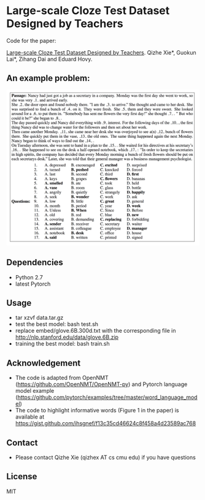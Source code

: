 # Large-scale Cloze Test Dataset Designed by Teachers

Code for the paper:

[Large-scale Cloze Test Dataset Designed by Teachers](https://arxiv.org/pdf/1711.03225.pdf). Qizhe Xie*, Guokun Lai*, Zihang Dai and Eduard Hovy.

## An example problem:
![Sample](obj/img/sample.png)

## Dependencies
* Python 2.7
* latest Pytorch

## Usage
* tar xzvf data.tar.gz
* test the best model: bash test.sh
* replace embed/glove.6B.300d.txt with the corresponding file in http://nlp.stanford.edu/data/glove.6B.zip
* training the best model: bash train.sh

## Acknowledgement
* The code is adapted from OpenNMT (https://github.com/OpenNMT/OpenNMT-py) and Pytorch language model example (https://github.com/pytorch/examples/tree/master/word_language_model)
* The code to highlight informative words (Figure 1 in the paper) is available at https://gist.github.com/ihsgnef/f13c35cd46624c8f458a4d23589ac768

## Contact
* Please contact Qizhe Xie (qizhex AT cs cmu edu) if you have questions

## License
MIT
